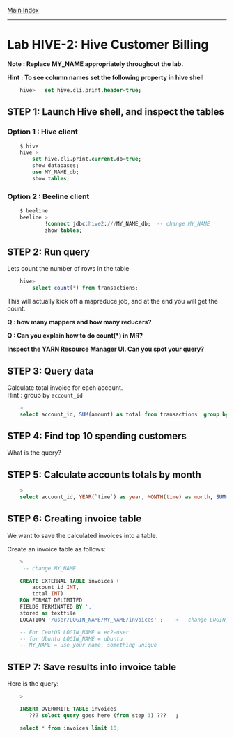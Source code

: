 <link rel='stylesheet' href='../assets/css/main.css'/>

[Main Index](../../README.md)

-----
# Lab HIVE-2: Hive Customer Billing

**Note : Replace MY_NAME appropriately throughout the lab.**

**Hint : To see column names set the following property in hive shell**
```sql
    hive>   set hive.cli.print.header=true;
```



## STEP 1: Launch Hive shell, and inspect the tables
### Option 1 : Hive client
```sql
    $ hive
    hive >
        set hive.cli.print.current.db=true;
        show databases;
        use MY_NAME_db;
        show tables;

```

### Option 2 : Beeline client
```sql
    $ beeline
    beeline >   
            !connect jdbc:hive2:///MY_NAME_db;  -- change MY_NAME
            show tables;

```

## STEP 2:  Run query
Lets count the number of rows in the table
```sql
    hive>
        select count(*) from transactions;
```

This will actually kick off a mapreduce job, and at the end you will get the count.

**Q : how many mappers and how many reducers?**   

**Q : Can you explain how to do count(*) in MR?**  

**Inspect the YARN Resource Manager UI.  Can you spot your query?**


## STEP 3: Query data
Calculate total invoice for each account.  
Hint : group by `account_id`

```sql
    >
    select account_id, SUM(amount) as total from transactions  group by ???  limit 10;
```


## STEP 4: Find top 10 spending customers
What is the query?

## STEP 5: Calculate accounts totals by month
```sql
    >
    select account_id, YEAR(`time`) as year, MONTH(time) as month, SUM(amount) as total from transactions group by ???? limit 10;
```


## STEP 6:  Creating invoice table
We want to save the calculated invoices into a table.

Create an invoice table as follows:

```sql
    >
     -- change MY_NAME

    CREATE EXTERNAL TABLE invoices (
        account_id INT,
        total INT)
    ROW FORMAT DELIMITED
    FIELDS TERMINATED BY ','
    stored as textfile
    LOCATION '/user/LOGIN_NAME/MY_NAME/invoices' ; -- <-- change LOGIN_NAME & MY_NAME

    -- For CentOS LOGIN_NAME = ec2-user
    -- for Ubuntu LOGIN_NAME = ubuntu
    -- MY_NAME = use your name, something unique

```



## STEP 7:  Save results into invoice table
Here is the query:

```sql
    >

    INSERT OVERWRITE TABLE invoices
       ??? select query goes here (from step 3) ???   ;

    select * from invoices limit 10;

```

